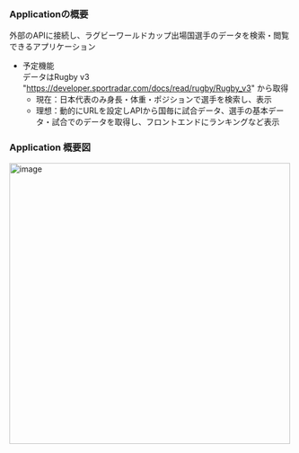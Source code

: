 ### Applicationの概要  
外部のAPIに接続し、ラグビーワールドカップ出場国選手のデータを検索・閲覧できるアプリケーション

- 予定機能  
  データはRugby v3 "https://developer.sportradar.com/docs/read/rugby/Rugby_v3"  から取得  
  - 現在：日本代表のみ身長・体重・ポジションで選手を検索し、表示  
  - 理想：動的にURLを設定しAPIから国毎に試合データ、選手の基本データ・試合でのデータを取得し、フロントエンドにランキングなど表示
    
### Application 概要図
<img width="500" alt="image" src="https://github.com/Satoru-Oki/9th-topic-raisetech/assets/143796169/f7f54ae1-ab64-43a8-a03d-8b5df005c1bf">
